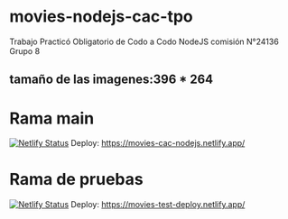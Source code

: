 # movies-nodejs-cac-tpo
Trabajo Practicó Obligatorio de Codo a Codo NodeJS comisión N°24136 
Grupo 8

## tamaño de las imagenes:396 * 264

# Rama main
[![Netlify Status](https://api.netlify.com/api/v1/badges/f946157f-5c70-4802-9641-7f88de3b9801/deploy-status)](https://app.netlify.com/sites/movies-cac-nodejs/deploys)
Deploy: https://movies-cac-nodejs.netlify.app/

# Rama de pruebas
[![Netlify Status](https://api.netlify.com/api/v1/badges/3e040267-c217-4733-8e64-1f69b5b011b1/deploy-status)](https://app.netlify.com/sites/movies-test-deploy/deploys)
Deploy: https://movies-test-deploy.netlify.app/
